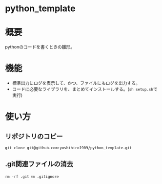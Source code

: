 # python_template

# 概要
pythonのコードを書くときの雛形。

# 機能
- 標準出力にログを表示して、かつ、ファイルにもログを出力する。
- コードに必要なライブラリを、まとめてインストールする。(`sh setup.sh`で実行)

# 使い方

## リポジトリのコピー
`git clone git@github.com:yoshihiro1909/python_template.git`

## .git関連ファイルの消去 
`rm -rf .git`
`rm .gitignore`